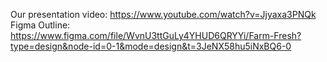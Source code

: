 Our presentation video: https://www.youtube.com/watch?v=Jjyaxa3PNQk
Figma Outline: https://www.figma.com/file/WvnU3ttGuLy4YHUD6QRYYi/Farm-Fresh?type=design&node-id=0-1&mode=design&t=3JeNX58hu5iNxBQ6-0
